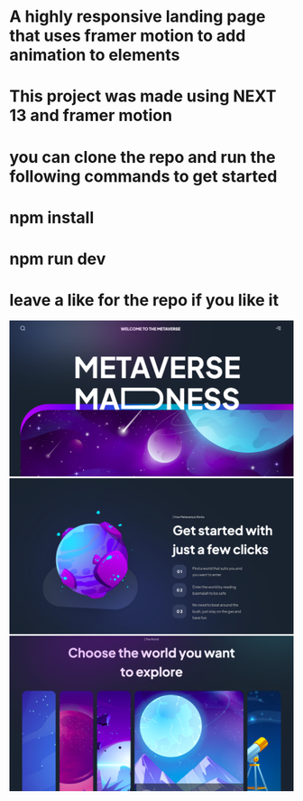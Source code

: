 # A highly responsive landing page that uses framer motion to add animation to elements
# This project was made using NEXT 13 and framer motion
# you can clone the repo and run the following commands to get started
# npm install
# npm run dev
# leave a like for the repo if you like it



<div align="center" display='flex' flexDirection='column'>
  <img alt="Demo" src="./000.png" />
  <img alt="Demo" src="./111.png" />
  <img alt="Demo" src="./222.png" />
 </div>
